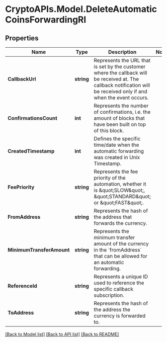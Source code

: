 # CryptoAPIs.Model.DeleteAutomaticCoinsForwardingRI

## Properties

Name | Type | Description | Notes
------------ | ------------- | ------------- | -------------
**CallbackUrl** | **string** | Represents the URL that is set by the customer where the callback will be received at. The callback notification will be received only if and when the event occurs. | 
**ConfirmationsCount** | **int** | Represents the number of confirmations, i.e. the amount of blocks that have been built on top of this block. | 
**CreatedTimestamp** | **int** | Defines the specific time/date when the automatic forwarding was created in Unix Timestamp. | 
**FeePriority** | **string** | Represents the fee priority of the automation, whether it is \&quot;SLOW\&quot;, \&quot;STANDARD\&quot; or \&quot;FAST\&quot;. | 
**FromAddress** | **string** | Represents the hash of the address that forwards the currency. | 
**MinimumTransferAmount** | **string** | Represents the minimum transfer amount of the currency in the &#x60;fromAddress&#x60; that can be allowed for an automatic forwarding. | 
**ReferenceId** | **string** | Represents a unique ID used to reference the specific callback subscription. | 
**ToAddress** | **string** | Represents the hash of the address the currency is forwarded to. | 

[[Back to Model list]](../README.md#documentation-for-models) [[Back to API list]](../README.md#documentation-for-api-endpoints) [[Back to README]](../README.md)


